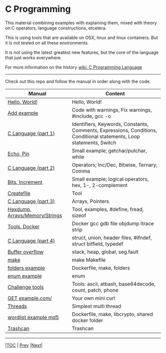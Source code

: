 
# C Programming

This material combining examples with explaining them, mixed with
theory on C operators, language constructions, etcetera.

This is using tools that are available on OSX, linux and linux containers. But it is not tested on all these environments.

It is not using the latest greatest new features, but the core of the language that just works everywhere. 

For more information on the history 
[wiki: C Programming Language](https://en.wikipedia.org/wiki/C_%28programming_language%29)

---

Check out this repo and follow the manual in order along with the code.

|Manual | Content |
|---    | ---     |
|[Hello, World!](src/01/README.md) | Hello, World! |
|[Add example](src/02/README.md) | Code with warnings, Fix warnings, #include, gcc -o |
|[C Language (part 1)](src/03/README.md) | Identifiers, Keywords, Constants, Comments, Expressions, Conditions, Conditional statements, Loop statements, Switch |
|[Echo, Pin](src/04/README.md) | Small example; getchar/putchar, while |
|[C Language (part 2)](src/05/README.md) | Operators; Inc/Dec, Bitwise, Ternary, Comma |
|[Bits, Increment](src/06/README.md) | Small example; logical operators, hex, 1-, 2-complement |;
|[Createfile](src/07/README.md) | Tool |
|[C Language (part 3)](src/08/README.md) | Arrays, Pointers |
|[Hexdump, Arrays/Memory/Strings](src/09/README.md) | Tool, examples, #define, fread, sizeof |
|[Tools, Docker](msrc/10/README.md) | Docker gcc gdb file objdump ltrace strip |
|[C Language (part 4)](src/11/README.md) | struct, union, header files, #ifndef, struct bitfield, typedef |
|[Buffer overflow](src/12/README.md) | stack, heap, global, seg.fault |
|[make](src/13/README.md) | make Makefile |
|[folders example](src/14/README.md) | Dockerfile, make, folders |
|[enum example](src/15/README.md) | enum |
|[Challenge tools](src/16/README.md) | Tools: ascii, atbash, base64decode, count, patch, phone |
|[GET example.com/](src/17/README.md) | Your own mini curl |
|[Threads](src/18/README.md) | Simplest multi thread |
|[wordlist example md5](src/18/README.md) | Dockerfile, make, libcrypto, shared docker folder|
|[Trashcan](src/99/README.md) | Trashcan|


---
|[TOC](../../README.md) | [Prev](src/19/README.md) |[Next](src/01/README.md)|